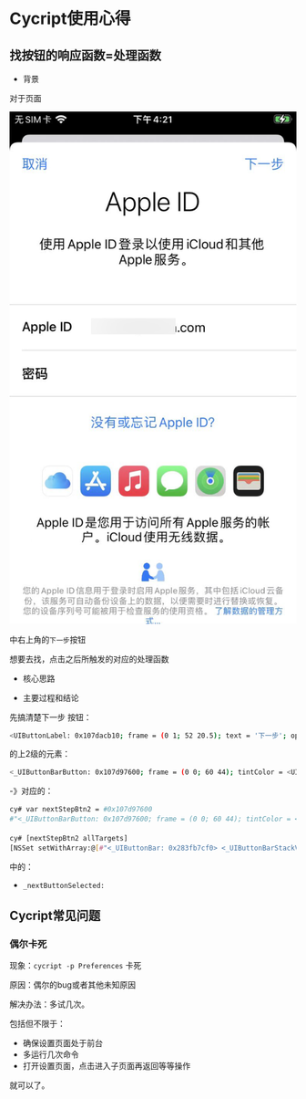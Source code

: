 # Cycript使用心得

## 找按钮的响应函数=处理函数

* 背景

对于页面

![cycript_app_ui_login](../../assets/img/cycript_app_ui_login.png)

中右上角的`下一步`按钮

想要去找，点击之后所触发的对应的处理函数

* 核心思路

* 主要过程和结论

先搞清楚下一步 按钮：

```bash
<UIButtonLabel: 0x107dacb10; frame = (0 1; 52 20.5); text = '下一步'; opaque = NO; userInteractionEnabled = NO; layer = <_UILabelLayer: 0x2823f0460>>
```

的上2级的元素：

```bash
<_UIButtonBarButton: 0x107d97600; frame = (0 0; 60 44); tintColor = <UIDynamicSystemColor: 0x2815a6dc0; name = systemBlueColor>; gestureRecognizers = <NSArray: 0x280fefdb0>; layer = <CALayer: 0x2801f8560>>
```

-》对应的：

```bash
cy# var nextStepBtn2 = #0x107d97600
#"<_UIButtonBarButton: 0x107d97600; frame = (0 0; 60 44); tintColor = <UIDynamicSystemColor: 0x2815a6dc0; name = systemBlueColor>; gestureRecognizers = <NSArray: 0x280fefdb0>; layer = <CALayer: 0x2801f8560>>"

cy# [nextStepBtn2 allTargets]
[NSSet setWithArray:@[#"<_UIButtonBar: 0x283fb7cf0> <_UIButtonBarStackView: 0x107da4c90; frame = (307 6; 60 44); layer = <CALayer: 0x2800665e0>> buttonBar=0x283fb7cf0\nmetrics=0x2815cacc0 layout=0x280f60270 groupLayouts=0x102b1aa70 views=0x280f9af70 guides=0x280f99bc0 activeConstraints=0x280f602d0 minimumInterItemSpace=8.000 minimumInterItemSpaceAnchor=0x2823c34d0 flexibleSpaceEqualSizeAnchor=0x2815c89c0 minimumInterGroupSpaceAnchor=0x2823c1270\nbarButtonGroups={\n<UIBarButtonItemGroup: 0x2823c3070> barButtonItems={\n\t<UIBarButtonItem: 0x107d75ef0> target=0x107d80750 action=_nextButtonSelected: title='\xe4\xb8\x8b\xe4\xb8\x80\xe6\xad\xa5'\n}\n} ",#"<_UIButtonBarTargetAction: 0x2801fbdc0>"]]]
```

中的：

* `_nextButtonSelected:`

## Cycript常见问题

### 偶尔卡死

现象：`cycript -p Preferences` 卡死

原因：偶尔的bug或者其他未知原因

解决办法：多试几次。

包括但不限于：

* 确保设置页面处于前台
* 多运行几次命令
* 打开设置页面，点击进入子页面再返回等等操作

就可以了。
